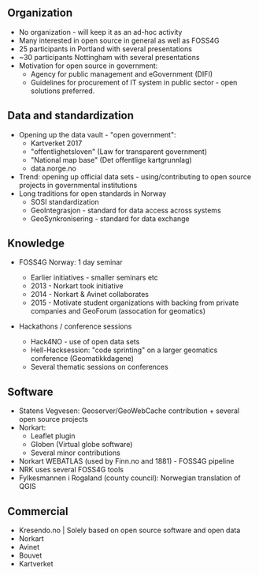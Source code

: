 Organization
------------
* No organization - will keep it as an ad-hoc activity
* Many interested in open source in general as well as FOSS4G
* 25 participants in Portland with several presentations
* ~30 participants Nottingham with several presentations
* Motivation for open source in government: 
	* Agency for public management and eGovernment (DIFI)
	* Guidelines for procurement of IT system in public sector - open solutions preferred. 

Data and standardization
----
* Opening up the data vault - "open government": 
	* Kartverket 2017
	* "offentlighetsloven" (Law for transparent government)
	* "National map base" (Det offentlige kartgrunnlag)
	* data.norge.no
* Trend: opening up official data sets - using/contributing to open source projects in governmental institutions
* Long traditions for open standards in Norway
  * SOSI standardization
  * GeoIntegrasjon - standard for data access across systems
  * GeoSynkronisering - standard for data exchange

Knowledge
---------           
* FOSS4G Norway: 1 day seminar
  * Earlier initiatives - smaller seminars etc
  * 2013 - Norkart took initiative 
  * 2014 - Norkart & Avinet collaborates
  * 2015 - Motivate student organizations with backing from private companies and GeoForum (assocation for geomatics)

* Hackathons / conference sessions
  * Hack4NO - use of open data sets
  * Hell-Hacksession: "code sprinting" on a larger geomatics conference (Geomatikkdagene)
  * Several thematic sessions on conferences

Software
--------
* Statens Vegvesen: Geoserver/GeoWebCache contribution + several open source projects
* Norkart: 
  * Leaflet plugin
  * Globen (Virtual globe software)
  * Several minor contributions
* Norkart WEBATLAS (used by Finn.no and 1881) - FOSS4G pipeline
* NRK uses several FOSS4G tools
* Fylkesmannen i Rogaland (county council): Norwegian translation of QGIS

Commercial
----------
* Kresendo.no | Solely based on open source software and open data
* Norkart
* Avinet
* Bouvet
* Kartverket
